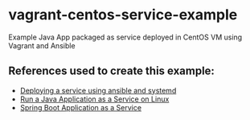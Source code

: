# vagrant-centos-service-example
Example Java App packaged as service deployed in CentOS VM using Vagrant and Ansible 


## References used to create this example:

- [Deploying a service using ansible and systemd](https://dev.to/kkentzo/deploying-a-service-using-ansible-and-systemd-4n11?signin=true)
- [Run a Java Application as a Service on Linux](https://www.baeldung.com/linux/run-java-application-as-service)
- [Spring Boot Application as a Service](https://www.baeldung.com/spring-boot-app-as-a-service)
